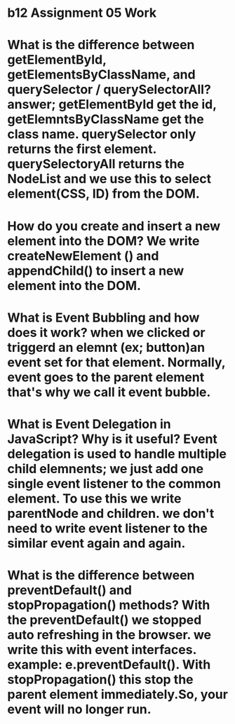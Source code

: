 # b12 Assignment 05 Work

# What is the difference between getElementById, getElementsByClassName, and querySelector / querySelectorAll? answer; getElementById get the id, getElemntsByClassName get the class name. querySelector only returns the first element. querySelectoryAll returns the NodeList and we use this to select element(CSS, ID) from the DOM.

# How do you create and insert a new element into the DOM? We write createNewElement () and appendChild() to insert a new element into the DOM.

# What is Event Bubbling and how does it work? when we clicked or triggerd an elemnt (ex; button)an event set for that element. Normally, event goes to the parent element that's why we call it event bubble.

# What is Event Delegation in JavaScript? Why is it useful? Event delegation is used to handle multiple child elemnents; we just add one single event listener to the common element. To use this we write parentNode and children. we don't need to write event listener to the similar event again and again.

# What is the difference between preventDefault() and stopPropagation() methods? With the preventDefault() we stopped auto refreshing in the browser. we write this with event interfaces. example: e.preventDefault(). With stopPropagation() this stop the parent element immediately.So, your event will no longer run.

#
